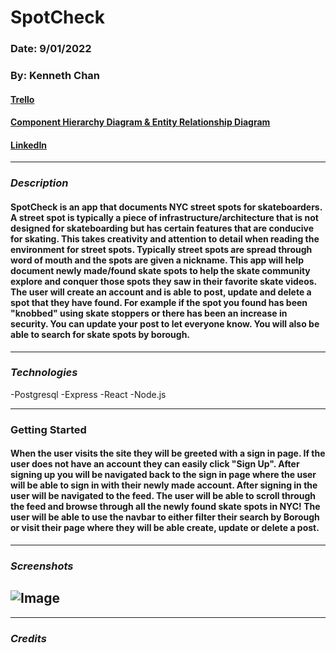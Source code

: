 # SpotCheck

### Date: 9/01/2022

### By: Kenneth Chan

#### [Trello](https://trello.com/b/c0LS4MHm/spotcheck)

#### [Component Hierarchy Diagram & Entity Relationship Diagram](https://drive.google.com/file/d/1wm-ferf-SqTJ4ktA2OnGe54EF-IcT4hH/view?usp=sharing)

#### [LinkedIn](https://www.linkedin.com/in/kennethachan/)

---

### **_Description_**

#### SpotCheck is an app that documents NYC street spots for skateboarders.  A street spot is typically a piece of infrastructure/architecture that is not designed for skateboarding but has certain features that are conducive for skating.  This takes creativity and attention to detail when reading the environment for street spots.  Typically street spots are spread through word of mouth and the spots are given a nickname.  This app will help document newly made/found skate spots to help the skate community explore and conquer those spots they saw in their favorite skate videos.  The user will create an account and is able to post, update and delete a spot that they have found.  For example if the spot you found has been "knobbed" using skate stoppers or there has been an increase in security.  You can update your post to let everyone know.  You will also be able to search for skate spots by borough.
---

### **_Technologies_**

-Postgresql
-Express
-React
-Node.js

---
### **Getting Started**

#### When the user visits the site they will be greeted with a sign in page. If the user does not have an account they can easily click "Sign Up". After signing up you will be navigated back to the sign in page where the user will be able to sign in with their newly made account. After signing in the user will be navigated to the feed. The user will be able to scroll through the feed and browse through all the newly found skate spots in NYC! The user will be able to use the navbar to either filter their search by Borough or visit their page where they will be able create, update or delete a post.

---

### **_Screenshots_**

## ![Image]()


---

### **_Credits_**

#### []()
